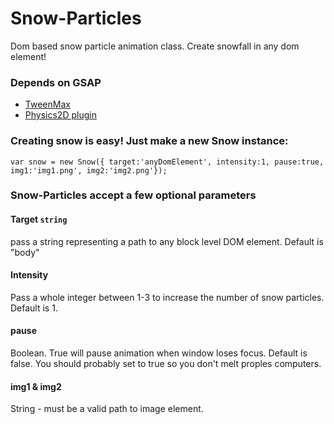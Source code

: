 # Snow-Particles

Dom based snow particle animation class. Create snowfall in any dom element!

### Depends on GSAP

* [TweenMax](https://greensock.com/docs/TweenMax) 
* [Physics2D plugin](https://greensock.com/Physics2DPlugin) 

### Creating snow is easy! Just make a new Snow instance:

```
var snow = new Snow({ target:'anyDomElement', intensity:1, pause:true, img1:'img1.png', img2:'img2.png'});
```

### Snow-Particles accept a few optional parameters

#### Target ```string```
pass a string representing a path to any block level DOM element. Default is "body"

#### Intensity
Pass a whole integer between 1-3 to increase the number of snow particles. Default is 1.

#### pause 
Boolean. True will pause animation when window loses focus. Default is false. You should probably set to true so you don't melt proples computers.

#### img1 & img2
String - must be a valid path to image element.
